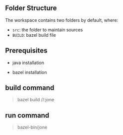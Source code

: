 ## Folder Structure

The workspace contains two folders by default, where:

- `src`: the folder to maintain sources
- `BUILD`: bazel build file

## Prerequisites

- java installation

- bazel installation

## build command

> bazel build //:jone

## run command

> bazel-bin/jone


